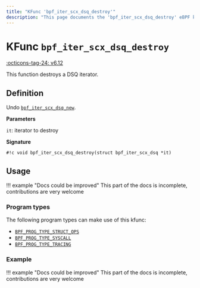 ```yaml
---
title: "KFunc 'bpf_iter_scx_dsq_destroy'"
description: "This page documents the 'bpf_iter_scx_dsq_destroy' eBPF kfunc, including its definition, usage, program types that can use it, and examples."
---
```

# KFunc `bpf_iter_scx_dsq_destroy`

<!-- [FEATURE_TAG](bpf_iter_scx_dsq_destroy) -->
[:octicons-tag-24: v6.12](https://github.com/torvalds/linux/commit/650ba21b131ed1f8ee57826b2c6295a3be221132)
<!-- [/FEATURE_TAG] -->

This function destroys a DSQ iterator.

## Definition

Undo [`bpf_iter_scx_dsq_new`](bpf_iter_scx_dsq_new.md).

**Parameters**

`it`: iterator to destroy

**Signature**

<!-- [KFUNC_DEF] -->
`#!c void bpf_iter_scx_dsq_destroy(struct bpf_iter_scx_dsq *it)`
<!-- [/KFUNC_DEF] -->

## Usage

!!! example "Docs could be improved"
    This part of the docs is incomplete, contributions are very welcome

### Program types

The following program types can make use of this kfunc:

<!-- [KFUNC_PROG_REF] -->
- [`BPF_PROG_TYPE_STRUCT_OPS`](../program-type/BPF_PROG_TYPE_STRUCT_OPS.md)
- [`BPF_PROG_TYPE_SYSCALL`](../program-type/BPF_PROG_TYPE_SYSCALL.md)
- [`BPF_PROG_TYPE_TRACING`](../program-type/BPF_PROG_TYPE_TRACING.md)
<!-- [/KFUNC_PROG_REF] -->

### Example

!!! example "Docs could be improved"
    This part of the docs is incomplete, contributions are very welcome

